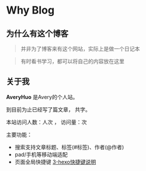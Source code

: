 # Why Blog
## 为什么有这个博客
>并非为了博客来有这个网站，实际上是做一个日记本

>有时看书学习，都可以将自己的内容放在这里

## 关于我
**AveryHuo** 是Avery的个人站。

到目前为止已经写了<code class="article_number"></code>篇文章， 共<code class="site_word_count"></code>字。

本站访问人数：<code class="site_uv"></code>人次 ， 访问量：<code class="site_pv"></code>次

主要功能：
- 搜索支持文章标题、标签(#标签)、作者(@作者)
- pad/手机等移动端适配
- 页面全局快捷键 <a href='http://yelog.org/2017/03/24/3-hexo-shortcuts/'>3-hexo快捷键说明</a>